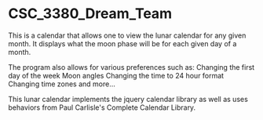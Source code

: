 # CSC_3380_Dream_Team


This is a calendar that allows one to view the lunar calendar for any given month. It displays what the moon phase will be for each given day of a month.

The program also allows for various preferences such as:
Changing the first day of the week
Moon angles
Changing the time to 24 hour format 
Changing time zones 
and more...

This lunar calendar implements the jquery calendar library as well as uses behaviors from Paul Carlisle's Complete Calendar Library. 